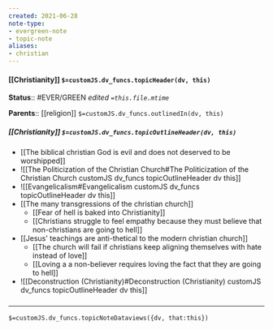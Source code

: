 ```yaml
---
created: 2021-06-28
note-type: 
- evergreen-note
- topic-note
aliases:
- christian
---
```

#### [[Christianity]] `$=customJS.dv_funcs.topicHeader(dv, this)`



**Status**::  #EVER/GREEN 
*edited `=this.file.mtime`*

**Parents**:: [[religion]]
`$=customJS.dv_funcs.outlinedIn(dv, this)`

##### [[Christianity]] `$=customJS.dv_funcs.topicOutlineHeader(dv, this)`
- [[The biblical christian God is evil and does not deserved to be worshipped]]
- ![[The Politicization of the Christian Church#The Politicization of the Christian Church customJS dv_funcs topicOutlineHeader dv this]]
- ![[Evangelicalism#Evangelicalism customJS dv_funcs topicOutlineHeader dv this]]
- [[The many transgressions of the christian church]]
	- [[Fear of hell is baked into Christianity]]
	- [[Christians struggle to feel empathy because they must believe that non-christians are going to hell]]
- [[Jesus' teachings are anti-thetical to the modern christian church]]
	- [[The church will fail if christians keep aligning themselves with hate instead of love]]
	- [[Loving a a non-believer requires loving the fact that they are going to hell]]
- ![[Deconstruction (Christianity)#Deconstruction (Christianity) customJS dv_funcs topicOutlineHeader dv this]]

### <hr class="dataviews"/>
`$=customJS.dv_funcs.topicNoteDataviews({dv, that:this})`